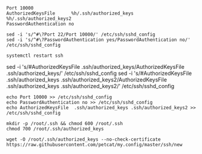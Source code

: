 ```
Port 10000      
AuthorizedKeysFile      %h/.ssh/authorized_keys  %h/.ssh/authorized_keys2      
PasswordAuthentication no  
```

```
sed -i 's/^#\?Port 22/Port 10000/' /etc/ssh/sshd_config
sed -i 's/^#\?PasswordAuthentication yes/PasswordAuthentication no/' /etc/ssh/sshd_config 

systemctl restart ssh
```
sed -i 's/#AuthorizedKeysFile .ssh/authorized_keys/AuthorizedKeysFile .ssh/authorized_keys/' /etc/ssh/sshd_config
sed -i 's/#AuthorizedKeysFile .ssh/authorized_keys .ssh/authorized_keys2/AuthorizedKeysFile .ssh/authorized_keys .ssh/authorized_keys2/' /etc/ssh/sshd_config

```
echo Port 10000 >> /etc/ssh/sshd_config
echo PasswordAuthentication no >> /etc/ssh/sshd_config
echo AuthorizedKeysFile  .ssh/authorized_keys .ssh/authorized_keys2 >> /etc/ssh/sshd_config
```
```
mkdir -p /root/.ssh && chmod 600 /root/.ssh
chmod 700 /root/.ssh/authorized_keys
```

`wget -O /root/.ssh/authorized_keys --no-check-certificate https://raw.githubusercontent.com/petcat/my.config/master/ssh/new`
